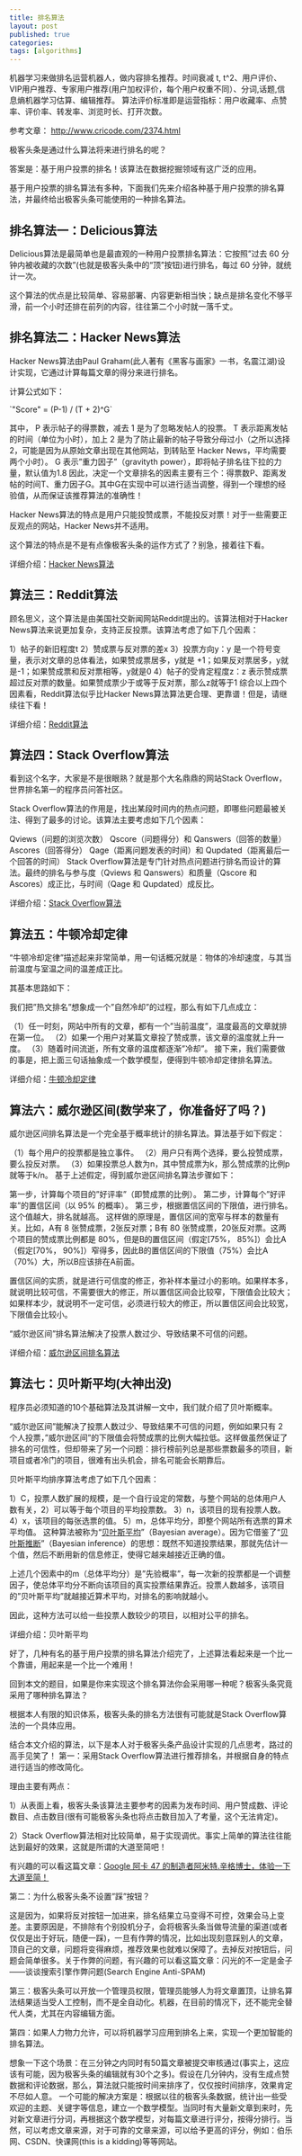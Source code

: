 ```yaml
---
title: 排名算法
layout: post
published: true
categories: 
tags: [algorithms]
---
```


机器学习来做排名运营机器人，做内容排名推荐。时间衰减 t, t^2、用户评价、VIP用户推荐、专家用户推荐(用户加权评价，每个用户权重不同）、分词,话题,信息熵机器学习估算、编辑推荐。
算法评价标准即是运营指标：用户收藏率、点赞率、评价率、转发率、浏览时长、打开次数。


参考文章：
http://www.cricode.com/2374.html

极客头条是通过什么算法将来进行排名的呢？

答案是：基于用户投票的排名！该算法在数据挖掘领域有这广泛的应用。

基于用户投票的排名算法有多种，下面我们先来介绍各种基于用户投票的排名算法，并最终给出极客头条可能使用的一种排名算法。

## 排名算法一：Delicious算法

Delicious算法是最简单也是最直观的一种用户投票排名算法：它按照”过去 60 分钟内被收藏的次数”(也就是极客头条中的“顶”按钮)进行排名，每过 60 分钟，就统计一次。

这个算法的优点是比较简单、容易部署、内容更新相当快；缺点是排名变化不够平滑，前一个小时还排在前列的内容，往往第二个小时就一落千丈。


## 排名算法二：Hacker News算法

Hacker News算法由Paul Graham(此人著有《黑客与画家》一书，名震江湖)设计实现，它通过计算每篇文章的得分来进行排名。

计算公式如下：

\`"Score" = (P-1) / (T + 2)^G\`


其中，
P 表示帖子的得票数，减去 1 是为了忽略发帖人的投票。
T 表示距离发帖的时间（单位为小时），加上 2 是为了防止最新的帖子导致分母过小（之所以选择2，可能是因为从原始文章出现在其他网站，到转贴至 Hacker News，平均需要两个小时）。
G 表示”重力因子”（gravityth power），即将帖子排名往下拉的力量，默认值为1.8
因此，决定一个文章排名的因素主要有三个：得票数P、距离发帖的时间T、重力因子G。其中G在实现中可以进行适当调整，得到一个理想的经验值，从而保证该推荐算法的准确性！

Hacker News算法的特点是用户只能投赞成票，不能投反对票！对于一些需要正反观点的网站，Hacker News并不适用。

这个算法的特点是不是有点像极客头条的运作方式了？别急，接着往下看。

详细介绍：[Hacker News算法](http://cricode.com/2295.html)

## 算法三：Reddit算法

顾名思义，这个算法是由美国社交新闻网站Reddit提出的。该算法相对于Hacker News算法来说更加复杂，支持正反投票。该算法考虑了如下几个因素：

1）帖子的新旧程度t
2）赞成票与反对票的差x
3）投票方向y：y 是一个符号变量，表示对文章的总体看法，如果赞成票居多，y就是 +1；如果反对票居多，y就是-1；如果赞成票和反对票相等，y就是0
4）帖子的受肯定程度z：z 表示赞成票超过反对票的数量。如果赞成票少于或等于反对票，那么z就等于1
综合以上四个因素看，Reddit算法似乎比Hacker News算法算法更合理、更靠谱！但是，请继续往下看！

详细介绍：[Reddit算法](http://cricode.com/2304.html)

## 算法四：Stack Overflow算法

看到这个名字，大家是不是很眼熟？就是那个大名鼎鼎的网站Stack Overflow，世界排名第一的程序员问答社区。

Stack Overflow算法的作用是，找出某段时间内的热点问题，即哪些问题最被关注、得到了最多的讨论。该算法主要考虑如下几个因素：

Qviews（问题的浏览次数）
Qscore（问题得分）和 Qanswers（回答的数量）
Ascores（回答得分）
Qage（距离问题发表的时间）和 Qupdated（距离最后一个回答的时间）
Stack Overflow算法是专门针对热点问题进行排名而设计的算法。最终的排名与参与度（Qviews 和 Qanswers）和质量（Qscore 和 Ascores）成正比，与时间（Qage 和 Qupdated）成反比。

详细介绍：[Stack Overflow算法](http://cricode.com/2308.html)

## 算法五：牛顿冷却定律

“牛顿冷却定律”描述起来非常简单，用一句话概况就是：物体的冷却速度，与其当前温度与室温之间的温差成正比。

其基本思路如下：

我们把”热文排名”想象成一个”自然冷却”的过程，那么有如下几点成立：

（1）任一时刻，网站中所有的文章，都有一个”当前温度”，温度最高的文章就排在第一位。
（2）如果一个用户对某篇文章投了赞成票，该文章的温度就上升一度。
（3）随着时间流逝，所有文章的温度都逐渐”冷却”。
接下来，我们需要做的事是，把上面三句话抽象成一个数学模型，便得到牛顿冷却定律排名算法。

详细介绍：[牛顿冷却定律](http://cricode.com/2315.html)

## 算法六：威尔逊区间(数学来了，你准备好了吗？)

威尔逊区间排名算法是一个完全基于概率统计的排名算法。算法基于如下假定：

（1）每个用户的投票都是独立事件。
（2）用户只有两个选择，要么投赞成票，要么投反对票。
（3）如果投票总人数为n，其中赞成票为k，那么赞成票的比例p就等于k/n。
基于上述假定，得到威尔逊区间排名算法步骤如下：

第一步，计算每个项目的”好评率”（即赞成票的比例）。
第二步，计算每个”好评率”的置信区间（以 95% 的概率）。
第三步，根据置信区间的下限值，进行排名。这个值越大，排名就越高。
这样做的原理是，置信区间的宽窄与样本的数量有关。比如，A有 8 张赞成票，2张反对票；B有 80 张赞成票，20张反对票。这两个项目的赞成票比例都是 80%，但是B的置信区间（假定[75%， 85%]）会比A（假定[70%， 90%]）窄得多，因此B的置信区间的下限值（75%）会比A（70%）大，所以B应该排在A前面。

置信区间的实质，就是进行可信度的修正，弥补样本量过小的影响。如果样本多，就说明比较可信，不需要很大的修正，所以置信区间会比较窄，下限值会比较大；如果样本少，就说明不一定可信，必须进行较大的修正，所以置信区间会比较宽，下限值会比较小。

“威尔逊区间”排名算法解决了投票人数过少、导致结果不可信的问题。

详细介绍：[威尔逊区间排名算法](http://cricode.com/2341.html)

## 算法七：贝叶斯平均(大神出没)

程序员必须知道的10个基础算法及其讲解一文中，我们就介绍了贝叶斯概率。

“威尔逊区间”能解决了投票人数过少、导致结果不可信的问题，例如如果只有 2 个人投票，”威尔逊区间”的下限值会将赞成票的比例大幅拉低。这样做虽然保证了排名的可信性，但却带来了另一个问题：排行榜前列总是那些票数最多的项目，新项目或者冷门的项目，很难有出头机会，排名可能会长期靠后。

贝叶斯平均排序算法考虑了如下几个因素：

1）C，投票人数扩展的规模，是一个自行设定的常数，与整个网站的总体用户人数有关，2）可以等于每个项目的平均投票数。
3）n，该项目的现有投票人数。
4）x，该项目的每张选票的值。
5）m，总体平均分，即整个网站所有选票的算术平均值。
这种算法被称为“[贝叶斯平均](http://en.wikipedia.org/wiki/Bayesian_average)”（Bayesian average）。因为它借鉴了“[贝叶斯推断](http://www.ruanyifeng.com/blog/2011/08/bayesian_inference_part_one.html)”（Bayesian inference）的思想：既然不知道投票结果，那就先估计一个值，然后不断用新的信息修正，使得它越来越接近正确的值。

上述几个因素中的m（总体平均分）是”先验概率”，每一次新的投票都是一个调整因子，使总体平均分不断向该项目的真实投票结果靠近。投票人数越多，该项目的”贝叶斯平均”就越接近算术平均，对排名的影响就越小。

因此，这种方法可以给一些投票人数较少的项目，以相对公平的排名。

详细介绍：贝叶斯平均

 

好了，几种有名的基于用户投票的排名算法介绍完了，上述算法看起来是一个比一个靠谱，用起来是一个比一个难用！

回到本文的题目，如果是你来实现这个排名算法你会采用哪一种呢？极客头条究竟采用了哪种排名算法？

根据本人有限的知识体系，极客头条的排名方法很有可能就是Stack Overflow算法的一个具体应用。

结合本文介绍的算法，以下是本人对于极客头条产品设计实现的几点思考，路过的高手见笑了！
第一：采用Stack Overflow算法进行推荐排名，并根据自身的特点进行适当的修改简化。

理由主要有两点：

1）从表面上看，极客头条该算法主要参考的因素为发布时间、用户赞成数、评论数目、点击数目(很有可能极客头条也将点击数目加入了考量，这个无法肯定)。

2）Stack Overflow算法相对比较简单，易于实现调优。事实上简单的算法往往能达到最好的效果，这就是所谓的大道至简吧！

有兴趣的可以看这篇文章：[Google 阿卡 47 的制造者阿米特.辛格博士，体验一下大道至简！](http://cricode.com/999.html)

第二：为什么极客头条不设置”踩”按钮？

这是因为，如果将反对按钮一加进来，排名结果立马变得不可控，效果会马上变差。主要原因是，不排除有个别投机分子，会将极客头条当做导流量的渠道(或者仅仅是出于好玩，随便一踩)，一旦有作弊的情况，比如出现刻意踩别人的文章，顶自己的文章，问题将变得麻烦，推荐效果也就难以保障了。去掉反对按钮后，问题会简单很多。关于作弊的问题，有兴趣的可以看这篇文章：闪光的不一定是金子——谈谈搜索引擎作弊问题(Search Engine Anti-SPAM) 

第三：极客头条可以开放一个管理员权限，管理员能够人为将文章置顶，让排名算法结果适当受人工控制，而不是全自动化。机器，在目前的情况下，还不能完全替代人类，尤其在内容编辑方面。

第四：如果人力物力允许，可以将机器学习应用到排名上来，实现一个更加智能的排名算法。

想象一下这个场景：在三分钟之内同时有50篇文章被提交审核通过(事实上，这应该有可能，因为极客头条的编辑就有30个之多)。假设在几分钟内，没有生成点赞数据和评论数据，那么，算法就只能按时间来排序了，仅仅按时间排序，效果肯定不尽如人意。
一个可能的解决方案是：根据以往的极客头条数据，统计出一些受欢迎的主题、关键字等信息，建立一个数学模型。当同时有大量新文章到来时，先对新文章进行分词，再根据这个数学模型，对每篇文章进行评分，按得分排行。当然，可以考虑文章来源，对于可靠的文章来源，可以给予更高的评分，例如：伯乐网、CSDN、快课网(this is a kidding)等等网站。

